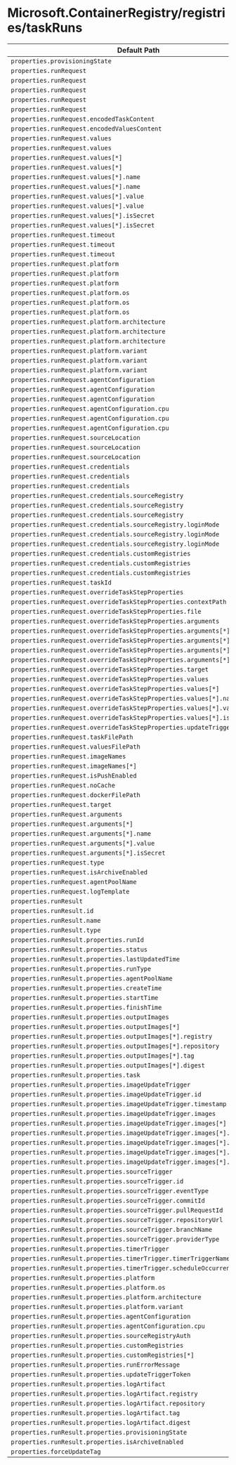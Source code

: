 # Microsoft.ContainerRegistry/registries/taskRuns

| Default Path | Alias |
|---|---|
| `properties.provisioningState` | `Microsoft.ContainerRegistry/registries/taskRuns/provisioningState` |
| `properties.runRequest` | `Microsoft.ContainerRegistry/registries/taskRuns/runRequest.EncodedTaskRunRequest` |
| `properties.runRequest` | `Microsoft.ContainerRegistry/registries/taskRuns/runRequest.TaskRunRequest` |
| `properties.runRequest` | `Microsoft.ContainerRegistry/registries/taskRuns/runRequest.FileTaskRunRequest` |
| `properties.runRequest` | `Microsoft.ContainerRegistry/registries/taskRuns/runRequest.DockerBuildRequest` |
| `properties.runRequest` | `Microsoft.ContainerRegistry/registries/taskRuns/runRequest` |
| `properties.runRequest.encodedTaskContent` | `Microsoft.ContainerRegistry/registries/taskRuns/runRequest.EncodedTaskRunRequest.encodedTaskContent` |
| `properties.runRequest.encodedValuesContent` | `Microsoft.ContainerRegistry/registries/taskRuns/runRequest.EncodedTaskRunRequest.encodedValuesContent` |
| `properties.runRequest.values` | `Microsoft.ContainerRegistry/registries/taskRuns/runRequest.EncodedTaskRunRequest.values` |
| `properties.runRequest.values` | `Microsoft.ContainerRegistry/registries/taskRuns/runRequest.FileTaskRunRequest.values` |
| `properties.runRequest.values[*]` | `Microsoft.ContainerRegistry/registries/taskRuns/runRequest.EncodedTaskRunRequest.values[*]` |
| `properties.runRequest.values[*]` | `Microsoft.ContainerRegistry/registries/taskRuns/runRequest.FileTaskRunRequest.values[*]` |
| `properties.runRequest.values[*].name` | `Microsoft.ContainerRegistry/registries/taskRuns/runRequest.EncodedTaskRunRequest.values[*].name` |
| `properties.runRequest.values[*].name` | `Microsoft.ContainerRegistry/registries/taskRuns/runRequest.FileTaskRunRequest.values[*].name` |
| `properties.runRequest.values[*].value` | `Microsoft.ContainerRegistry/registries/taskRuns/runRequest.EncodedTaskRunRequest.values[*].value` |
| `properties.runRequest.values[*].value` | `Microsoft.ContainerRegistry/registries/taskRuns/runRequest.FileTaskRunRequest.values[*].value` |
| `properties.runRequest.values[*].isSecret` | `Microsoft.ContainerRegistry/registries/taskRuns/runRequest.EncodedTaskRunRequest.values[*].isSecret` |
| `properties.runRequest.values[*].isSecret` | `Microsoft.ContainerRegistry/registries/taskRuns/runRequest.FileTaskRunRequest.values[*].isSecret` |
| `properties.runRequest.timeout` | `Microsoft.ContainerRegistry/registries/taskRuns/runRequest.EncodedTaskRunRequest.timeout` |
| `properties.runRequest.timeout` | `Microsoft.ContainerRegistry/registries/taskRuns/runRequest.FileTaskRunRequest.timeout` |
| `properties.runRequest.timeout` | `Microsoft.ContainerRegistry/registries/taskRuns/runRequest.DockerBuildRequest.timeout` |
| `properties.runRequest.platform` | `Microsoft.ContainerRegistry/registries/taskRuns/runRequest.EncodedTaskRunRequest.platform` |
| `properties.runRequest.platform` | `Microsoft.ContainerRegistry/registries/taskRuns/runRequest.FileTaskRunRequest.platform` |
| `properties.runRequest.platform` | `Microsoft.ContainerRegistry/registries/taskRuns/runRequest.DockerBuildRequest.platform` |
| `properties.runRequest.platform.os` | `Microsoft.ContainerRegistry/registries/taskRuns/runRequest.EncodedTaskRunRequest.platform.os` |
| `properties.runRequest.platform.os` | `Microsoft.ContainerRegistry/registries/taskRuns/runRequest.FileTaskRunRequest.platform.os` |
| `properties.runRequest.platform.os` | `Microsoft.ContainerRegistry/registries/taskRuns/runRequest.DockerBuildRequest.platform.os` |
| `properties.runRequest.platform.architecture` | `Microsoft.ContainerRegistry/registries/taskRuns/runRequest.EncodedTaskRunRequest.platform.architecture` |
| `properties.runRequest.platform.architecture` | `Microsoft.ContainerRegistry/registries/taskRuns/runRequest.FileTaskRunRequest.platform.architecture` |
| `properties.runRequest.platform.architecture` | `Microsoft.ContainerRegistry/registries/taskRuns/runRequest.DockerBuildRequest.platform.architecture` |
| `properties.runRequest.platform.variant` | `Microsoft.ContainerRegistry/registries/taskRuns/runRequest.EncodedTaskRunRequest.platform.variant` |
| `properties.runRequest.platform.variant` | `Microsoft.ContainerRegistry/registries/taskRuns/runRequest.FileTaskRunRequest.platform.variant` |
| `properties.runRequest.platform.variant` | `Microsoft.ContainerRegistry/registries/taskRuns/runRequest.DockerBuildRequest.platform.variant` |
| `properties.runRequest.agentConfiguration` | `Microsoft.ContainerRegistry/registries/taskRuns/runRequest.EncodedTaskRunRequest.agentConfiguration` |
| `properties.runRequest.agentConfiguration` | `Microsoft.ContainerRegistry/registries/taskRuns/runRequest.FileTaskRunRequest.agentConfiguration` |
| `properties.runRequest.agentConfiguration` | `Microsoft.ContainerRegistry/registries/taskRuns/runRequest.DockerBuildRequest.agentConfiguration` |
| `properties.runRequest.agentConfiguration.cpu` | `Microsoft.ContainerRegistry/registries/taskRuns/runRequest.EncodedTaskRunRequest.agentConfiguration.cpu` |
| `properties.runRequest.agentConfiguration.cpu` | `Microsoft.ContainerRegistry/registries/taskRuns/runRequest.FileTaskRunRequest.agentConfiguration.cpu` |
| `properties.runRequest.agentConfiguration.cpu` | `Microsoft.ContainerRegistry/registries/taskRuns/runRequest.DockerBuildRequest.agentConfiguration.cpu` |
| `properties.runRequest.sourceLocation` | `Microsoft.ContainerRegistry/registries/taskRuns/runRequest.EncodedTaskRunRequest.sourceLocation` |
| `properties.runRequest.sourceLocation` | `Microsoft.ContainerRegistry/registries/taskRuns/runRequest.FileTaskRunRequest.sourceLocation` |
| `properties.runRequest.sourceLocation` | `Microsoft.ContainerRegistry/registries/taskRuns/runRequest.DockerBuildRequest.sourceLocation` |
| `properties.runRequest.credentials` | `Microsoft.ContainerRegistry/registries/taskRuns/runRequest.EncodedTaskRunRequest.credentials` |
| `properties.runRequest.credentials` | `Microsoft.ContainerRegistry/registries/taskRuns/runRequest.FileTaskRunRequest.credentials` |
| `properties.runRequest.credentials` | `Microsoft.ContainerRegistry/registries/taskRuns/runRequest.DockerBuildRequest.credentials` |
| `properties.runRequest.credentials.sourceRegistry` | `Microsoft.ContainerRegistry/registries/taskRuns/runRequest.EncodedTaskRunRequest.credentials.sourceRegistry` |
| `properties.runRequest.credentials.sourceRegistry` | `Microsoft.ContainerRegistry/registries/taskRuns/runRequest.FileTaskRunRequest.credentials.sourceRegistry` |
| `properties.runRequest.credentials.sourceRegistry` | `Microsoft.ContainerRegistry/registries/taskRuns/runRequest.DockerBuildRequest.credentials.sourceRegistry` |
| `properties.runRequest.credentials.sourceRegistry.loginMode` | `Microsoft.ContainerRegistry/registries/taskRuns/runRequest.EncodedTaskRunRequest.credentials.sourceRegistry.loginMode` |
| `properties.runRequest.credentials.sourceRegistry.loginMode` | `Microsoft.ContainerRegistry/registries/taskRuns/runRequest.FileTaskRunRequest.credentials.sourceRegistry.loginMode` |
| `properties.runRequest.credentials.sourceRegistry.loginMode` | `Microsoft.ContainerRegistry/registries/taskRuns/runRequest.DockerBuildRequest.credentials.sourceRegistry.loginMode` |
| `properties.runRequest.credentials.customRegistries` | `Microsoft.ContainerRegistry/registries/taskRuns/runRequest.EncodedTaskRunRequest.credentials.customRegistries` |
| `properties.runRequest.credentials.customRegistries` | `Microsoft.ContainerRegistry/registries/taskRuns/runRequest.FileTaskRunRequest.credentials.customRegistries` |
| `properties.runRequest.credentials.customRegistries` | `Microsoft.ContainerRegistry/registries/taskRuns/runRequest.DockerBuildRequest.credentials.customRegistries` |
| `properties.runRequest.taskId` | `Microsoft.ContainerRegistry/registries/taskRuns/runRequest.TaskRunRequest.taskId` |
| `properties.runRequest.overrideTaskStepProperties` | `Microsoft.ContainerRegistry/registries/taskRuns/runRequest.TaskRunRequest.overrideTaskStepProperties` |
| `properties.runRequest.overrideTaskStepProperties.contextPath` | `Microsoft.ContainerRegistry/registries/taskRuns/runRequest.TaskRunRequest.overrideTaskStepProperties.contextPath` |
| `properties.runRequest.overrideTaskStepProperties.file` | `Microsoft.ContainerRegistry/registries/taskRuns/runRequest.TaskRunRequest.overrideTaskStepProperties.file` |
| `properties.runRequest.overrideTaskStepProperties.arguments` | `Microsoft.ContainerRegistry/registries/taskRuns/runRequest.TaskRunRequest.overrideTaskStepProperties.arguments` |
| `properties.runRequest.overrideTaskStepProperties.arguments[*]` | `Microsoft.ContainerRegistry/registries/taskRuns/runRequest.TaskRunRequest.overrideTaskStepProperties.arguments[*]` |
| `properties.runRequest.overrideTaskStepProperties.arguments[*].name` | `Microsoft.ContainerRegistry/registries/taskRuns/runRequest.TaskRunRequest.overrideTaskStepProperties.arguments[*].name` |
| `properties.runRequest.overrideTaskStepProperties.arguments[*].value` | `Microsoft.ContainerRegistry/registries/taskRuns/runRequest.TaskRunRequest.overrideTaskStepProperties.arguments[*].value` |
| `properties.runRequest.overrideTaskStepProperties.arguments[*].isSecret` | `Microsoft.ContainerRegistry/registries/taskRuns/runRequest.TaskRunRequest.overrideTaskStepProperties.arguments[*].isSecret` |
| `properties.runRequest.overrideTaskStepProperties.target` | `Microsoft.ContainerRegistry/registries/taskRuns/runRequest.TaskRunRequest.overrideTaskStepProperties.target` |
| `properties.runRequest.overrideTaskStepProperties.values` | `Microsoft.ContainerRegistry/registries/taskRuns/runRequest.TaskRunRequest.overrideTaskStepProperties.values` |
| `properties.runRequest.overrideTaskStepProperties.values[*]` | `Microsoft.ContainerRegistry/registries/taskRuns/runRequest.TaskRunRequest.overrideTaskStepProperties.values[*]` |
| `properties.runRequest.overrideTaskStepProperties.values[*].name` | `Microsoft.ContainerRegistry/registries/taskRuns/runRequest.TaskRunRequest.overrideTaskStepProperties.values[*].name` |
| `properties.runRequest.overrideTaskStepProperties.values[*].value` | `Microsoft.ContainerRegistry/registries/taskRuns/runRequest.TaskRunRequest.overrideTaskStepProperties.values[*].value` |
| `properties.runRequest.overrideTaskStepProperties.values[*].isSecret` | `Microsoft.ContainerRegistry/registries/taskRuns/runRequest.TaskRunRequest.overrideTaskStepProperties.values[*].isSecret` |
| `properties.runRequest.overrideTaskStepProperties.updateTriggerToken` | `Microsoft.ContainerRegistry/registries/taskRuns/runRequest.TaskRunRequest.overrideTaskStepProperties.updateTriggerToken` |
| `properties.runRequest.taskFilePath` | `Microsoft.ContainerRegistry/registries/taskRuns/runRequest.FileTaskRunRequest.taskFilePath` |
| `properties.runRequest.valuesFilePath` | `Microsoft.ContainerRegistry/registries/taskRuns/runRequest.FileTaskRunRequest.valuesFilePath` |
| `properties.runRequest.imageNames` | `Microsoft.ContainerRegistry/registries/taskRuns/runRequest.DockerBuildRequest.imageNames` |
| `properties.runRequest.imageNames[*]` | `Microsoft.ContainerRegistry/registries/taskRuns/runRequest.DockerBuildRequest.imageNames[*]` |
| `properties.runRequest.isPushEnabled` | `Microsoft.ContainerRegistry/registries/taskRuns/runRequest.DockerBuildRequest.isPushEnabled` |
| `properties.runRequest.noCache` | `Microsoft.ContainerRegistry/registries/taskRuns/runRequest.DockerBuildRequest.noCache` |
| `properties.runRequest.dockerFilePath` | `Microsoft.ContainerRegistry/registries/taskRuns/runRequest.DockerBuildRequest.dockerFilePath` |
| `properties.runRequest.target` | `Microsoft.ContainerRegistry/registries/taskRuns/runRequest.DockerBuildRequest.target` |
| `properties.runRequest.arguments` | `Microsoft.ContainerRegistry/registries/taskRuns/runRequest.DockerBuildRequest.arguments` |
| `properties.runRequest.arguments[*]` | `Microsoft.ContainerRegistry/registries/taskRuns/runRequest.DockerBuildRequest.arguments[*]` |
| `properties.runRequest.arguments[*].name` | `Microsoft.ContainerRegistry/registries/taskRuns/runRequest.DockerBuildRequest.arguments[*].name` |
| `properties.runRequest.arguments[*].value` | `Microsoft.ContainerRegistry/registries/taskRuns/runRequest.DockerBuildRequest.arguments[*].value` |
| `properties.runRequest.arguments[*].isSecret` | `Microsoft.ContainerRegistry/registries/taskRuns/runRequest.DockerBuildRequest.arguments[*].isSecret` |
| `properties.runRequest.type` | `Microsoft.ContainerRegistry/registries/taskRuns/runRequest.type` |
| `properties.runRequest.isArchiveEnabled` | `Microsoft.ContainerRegistry/registries/taskRuns/runRequest.isArchiveEnabled` |
| `properties.runRequest.agentPoolName` | `Microsoft.ContainerRegistry/registries/taskRuns/runRequest.agentPoolName` |
| `properties.runRequest.logTemplate` | `Microsoft.ContainerRegistry/registries/taskRuns/runRequest.logTemplate` |
| `properties.runResult` | `Microsoft.ContainerRegistry/registries/taskRuns/runResult` |
| `properties.runResult.id` | `Microsoft.ContainerRegistry/registries/taskRuns/runResult.id` |
| `properties.runResult.name` | `Microsoft.ContainerRegistry/registries/taskRuns/runResult.name` |
| `properties.runResult.type` | `Microsoft.ContainerRegistry/registries/taskRuns/runResult.type` |
| `properties.runResult.properties.runId` | `Microsoft.ContainerRegistry/registries/taskRuns/runResult.runId` |
| `properties.runResult.properties.status` | `Microsoft.ContainerRegistry/registries/taskRuns/runResult.status` |
| `properties.runResult.properties.lastUpdatedTime` | `Microsoft.ContainerRegistry/registries/taskRuns/runResult.lastUpdatedTime` |
| `properties.runResult.properties.runType` | `Microsoft.ContainerRegistry/registries/taskRuns/runResult.runType` |
| `properties.runResult.properties.agentPoolName` | `Microsoft.ContainerRegistry/registries/taskRuns/runResult.agentPoolName` |
| `properties.runResult.properties.createTime` | `Microsoft.ContainerRegistry/registries/taskRuns/runResult.createTime` |
| `properties.runResult.properties.startTime` | `Microsoft.ContainerRegistry/registries/taskRuns/runResult.startTime` |
| `properties.runResult.properties.finishTime` | `Microsoft.ContainerRegistry/registries/taskRuns/runResult.finishTime` |
| `properties.runResult.properties.outputImages` | `Microsoft.ContainerRegistry/registries/taskRuns/runResult.outputImages` |
| `properties.runResult.properties.outputImages[*]` | `Microsoft.ContainerRegistry/registries/taskRuns/runResult.outputImages[*]` |
| `properties.runResult.properties.outputImages[*].registry` | `Microsoft.ContainerRegistry/registries/taskRuns/runResult.outputImages[*].registry` |
| `properties.runResult.properties.outputImages[*].repository` | `Microsoft.ContainerRegistry/registries/taskRuns/runResult.outputImages[*].repository` |
| `properties.runResult.properties.outputImages[*].tag` | `Microsoft.ContainerRegistry/registries/taskRuns/runResult.outputImages[*].tag` |
| `properties.runResult.properties.outputImages[*].digest` | `Microsoft.ContainerRegistry/registries/taskRuns/runResult.outputImages[*].digest` |
| `properties.runResult.properties.task` | `Microsoft.ContainerRegistry/registries/taskRuns/runResult.task` |
| `properties.runResult.properties.imageUpdateTrigger` | `Microsoft.ContainerRegistry/registries/taskRuns/runResult.imageUpdateTrigger` |
| `properties.runResult.properties.imageUpdateTrigger.id` | `Microsoft.ContainerRegistry/registries/taskRuns/runResult.imageUpdateTrigger.id` |
| `properties.runResult.properties.imageUpdateTrigger.timestamp` | `Microsoft.ContainerRegistry/registries/taskRuns/runResult.imageUpdateTrigger.timestamp` |
| `properties.runResult.properties.imageUpdateTrigger.images` | `Microsoft.ContainerRegistry/registries/taskRuns/runResult.imageUpdateTrigger.images` |
| `properties.runResult.properties.imageUpdateTrigger.images[*]` | `Microsoft.ContainerRegistry/registries/taskRuns/runResult.imageUpdateTrigger.images[*]` |
| `properties.runResult.properties.imageUpdateTrigger.images[*].registry` | `Microsoft.ContainerRegistry/registries/taskRuns/runResult.imageUpdateTrigger.images[*].registry` |
| `properties.runResult.properties.imageUpdateTrigger.images[*].repository` | `Microsoft.ContainerRegistry/registries/taskRuns/runResult.imageUpdateTrigger.images[*].repository` |
| `properties.runResult.properties.imageUpdateTrigger.images[*].tag` | `Microsoft.ContainerRegistry/registries/taskRuns/runResult.imageUpdateTrigger.images[*].tag` |
| `properties.runResult.properties.imageUpdateTrigger.images[*].digest` | `Microsoft.ContainerRegistry/registries/taskRuns/runResult.imageUpdateTrigger.images[*].digest` |
| `properties.runResult.properties.sourceTrigger` | `Microsoft.ContainerRegistry/registries/taskRuns/runResult.sourceTrigger` |
| `properties.runResult.properties.sourceTrigger.id` | `Microsoft.ContainerRegistry/registries/taskRuns/runResult.sourceTrigger.id` |
| `properties.runResult.properties.sourceTrigger.eventType` | `Microsoft.ContainerRegistry/registries/taskRuns/runResult.sourceTrigger.eventType` |
| `properties.runResult.properties.sourceTrigger.commitId` | `Microsoft.ContainerRegistry/registries/taskRuns/runResult.sourceTrigger.commitId` |
| `properties.runResult.properties.sourceTrigger.pullRequestId` | `Microsoft.ContainerRegistry/registries/taskRuns/runResult.sourceTrigger.pullRequestId` |
| `properties.runResult.properties.sourceTrigger.repositoryUrl` | `Microsoft.ContainerRegistry/registries/taskRuns/runResult.sourceTrigger.repositoryUrl` |
| `properties.runResult.properties.sourceTrigger.branchName` | `Microsoft.ContainerRegistry/registries/taskRuns/runResult.sourceTrigger.branchName` |
| `properties.runResult.properties.sourceTrigger.providerType` | `Microsoft.ContainerRegistry/registries/taskRuns/runResult.sourceTrigger.providerType` |
| `properties.runResult.properties.timerTrigger` | `Microsoft.ContainerRegistry/registries/taskRuns/runResult.timerTrigger` |
| `properties.runResult.properties.timerTrigger.timerTriggerName` | `Microsoft.ContainerRegistry/registries/taskRuns/runResult.timerTrigger.timerTriggerName` |
| `properties.runResult.properties.timerTrigger.scheduleOccurrence` | `Microsoft.ContainerRegistry/registries/taskRuns/runResult.timerTrigger.scheduleOccurrence` |
| `properties.runResult.properties.platform` | `Microsoft.ContainerRegistry/registries/taskRuns/runResult.platform` |
| `properties.runResult.properties.platform.os` | `Microsoft.ContainerRegistry/registries/taskRuns/runResult.platform.os` |
| `properties.runResult.properties.platform.architecture` | `Microsoft.ContainerRegistry/registries/taskRuns/runResult.platform.architecture` |
| `properties.runResult.properties.platform.variant` | `Microsoft.ContainerRegistry/registries/taskRuns/runResult.platform.variant` |
| `properties.runResult.properties.agentConfiguration` | `Microsoft.ContainerRegistry/registries/taskRuns/runResult.agentConfiguration` |
| `properties.runResult.properties.agentConfiguration.cpu` | `Microsoft.ContainerRegistry/registries/taskRuns/runResult.agentConfiguration.cpu` |
| `properties.runResult.properties.sourceRegistryAuth` | `Microsoft.ContainerRegistry/registries/taskRuns/runResult.sourceRegistryAuth` |
| `properties.runResult.properties.customRegistries` | `Microsoft.ContainerRegistry/registries/taskRuns/runResult.customRegistries` |
| `properties.runResult.properties.customRegistries[*]` | `Microsoft.ContainerRegistry/registries/taskRuns/runResult.customRegistries[*]` |
| `properties.runResult.properties.runErrorMessage` | `Microsoft.ContainerRegistry/registries/taskRuns/runResult.runErrorMessage` |
| `properties.runResult.properties.updateTriggerToken` | `Microsoft.ContainerRegistry/registries/taskRuns/runResult.updateTriggerToken` |
| `properties.runResult.properties.logArtifact` | `Microsoft.ContainerRegistry/registries/taskRuns/runResult.logArtifact` |
| `properties.runResult.properties.logArtifact.registry` | `Microsoft.ContainerRegistry/registries/taskRuns/runResult.logArtifact.registry` |
| `properties.runResult.properties.logArtifact.repository` | `Microsoft.ContainerRegistry/registries/taskRuns/runResult.logArtifact.repository` |
| `properties.runResult.properties.logArtifact.tag` | `Microsoft.ContainerRegistry/registries/taskRuns/runResult.logArtifact.tag` |
| `properties.runResult.properties.logArtifact.digest` | `Microsoft.ContainerRegistry/registries/taskRuns/runResult.logArtifact.digest` |
| `properties.runResult.properties.provisioningState` | `Microsoft.ContainerRegistry/registries/taskRuns/runResult.provisioningState` |
| `properties.runResult.properties.isArchiveEnabled` | `Microsoft.ContainerRegistry/registries/taskRuns/runResult.isArchiveEnabled` |
| `properties.forceUpdateTag` | `Microsoft.ContainerRegistry/registries/taskRuns/forceUpdateTag` |

